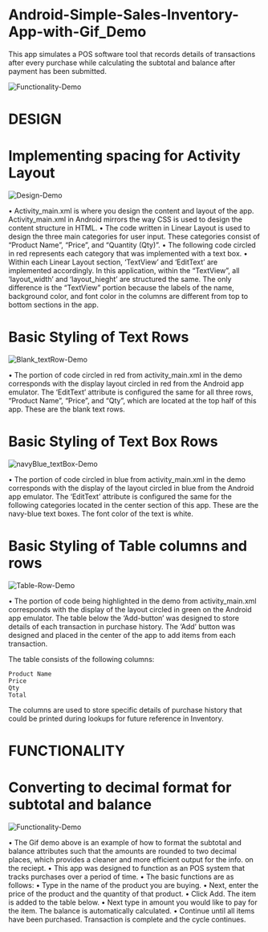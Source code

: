 # Android-Simple-Sales-Inventory-App-with-Gif_Demo
This app simulates a POS software tool that records details of transactions after every purchase while calculating the subtotal and balance after payment has been submitted.

![Functionality-Demo](https://user-images.githubusercontent.com/20470279/103328307-62b25880-4a26-11eb-8d18-766fd3c335ca.gif)

# DESIGN
# Implementing spacing for Activity Layout 
![Design-Demo](https://user-images.githubusercontent.com/20470279/103328046-3fd37480-4a25-11eb-9a8f-b6f0f21d6cdc.gif)

•	Activity_main.xml is where you design the content and layout of the app. Activity_main.xml in Android mirrors the way CSS is used to design the content structure in HTML. 
•	The code written in Linear Layout is used to design the three main categories for user input. These categories consist of “Product Name”, “Price”, and “Quantity (Qty)”. 
•	The following code circled in red represents each category that was implemented with a text box.
•	Within each Linear Layout section, ‘TextView’ and ‘EditText’ are implemented accordingly. In this application, within the “TextView”, all ‘layout_width’ and ‘layout_hieght’ are structured the same. The only difference is the “TextView” portion because the labels of the name, background color, and font color in the columns are different from top to bottom sections in the app. 

# Basic Styling of Text Rows
![Blank_textRow-Demo](https://user-images.githubusercontent.com/20470279/103329115-54197080-4a29-11eb-8b27-5e1e3d11abbd.gif)


•	The portion of code circled in red from activity_main.xml in the demo corresponds with the display layout circled in red from the Android app emulator. The ‘EditText’ attribute is configured the same for all three rows, “Product Name”, “Price”, and “Qty”, which are located at the top half of this app. These are the blank text rows.

# Basic Styling of Text Box Rows
![navyBlue_textBox-Demo](https://user-images.githubusercontent.com/20470279/103329521-f9811400-4a2a-11eb-8067-9c843b350ed0.gif)


•	The portion of code circled in blue from activity_main.xml in the demo corresponds with the display of the layout circled in blue from the Android app emulator. The ‘EditText’ attribute is configured the same for the following categories located in the center section of this app. These are the navy-blue text boxes. The font color of the text is white.

# Basic Styling of Table columns and rows
![Table-Row-Demo](https://user-images.githubusercontent.com/20470279/103329587-4369fa00-4a2b-11eb-920c-ecbba02cd34c.gif)


•	The portion of code being highlighted in the demo from activity_main.xml corresponds with the display of the layout circled in green on the Android app emulator. The table below the ‘Add-button’ was designed to store details of each transaction in purchase history. The ‘Add’ button was designed and placed in the center of the app to  add items from each transaction. 

The table consists of the following columns: 

 	Product Name
 	Price
 	Qty
 	Total

The columns are used to store specific details of purchase history that could be printed during lookups for future reference in Inventory.  


 # FUNCTIONALITY
 # Converting to decimal format for subtotal and balance
![Functionality-Demo](https://user-images.githubusercontent.com/20470279/103328307-62b25880-4a26-11eb-8d18-766fd3c335ca.gif)


•	The Gif demo above is an example of how to format the subtotal and balance attributes such that the amounts are rounded to two decimal places, which provides a cleaner and more efficient output for the info. on the reciept.
•	This app was designed to function as an POS system that tracks purchases over a period of time. 
•	The basic functions are as follows: 
•	Type in the name of the product you are buying. 
•       Next, enter the price of the product and the quantity of that product.
•	Click Add. The item is added to the table below.
•       Next type in amount you would like to pay for the item. The balance is automatically  calculated. 
•	Continue until all items have been purchased. Transaction is complete and the cycle continues.
